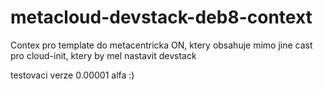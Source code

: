 # metacloud-devstack-deb8-context
Contex pro template do metacentricka ON, ktery obsahuje mimo jine cast pro cloud-init, ktery by mel nastavit devstack

testovaci verze 0.00001 alfa :)
